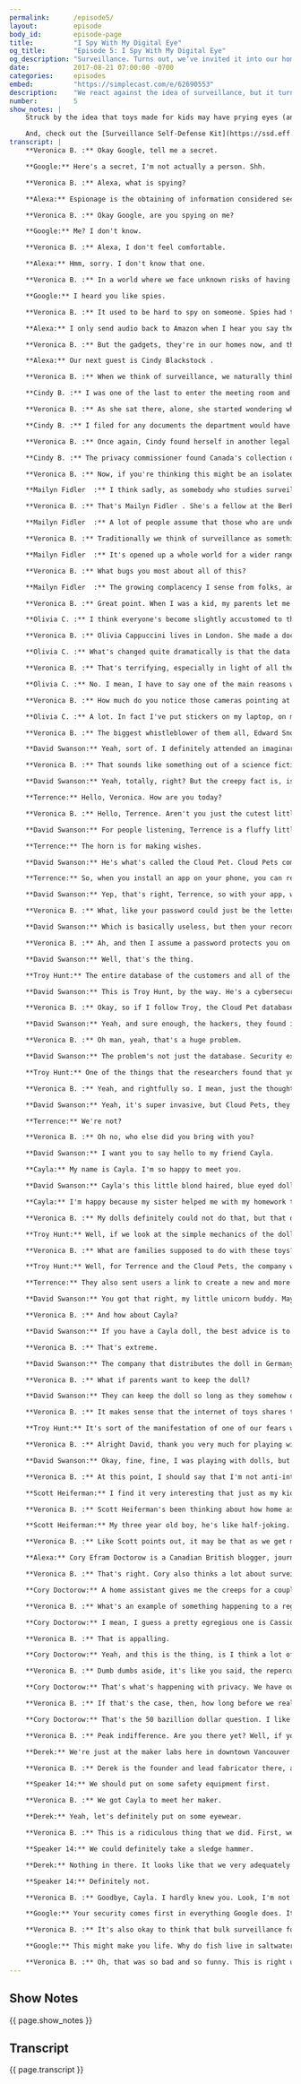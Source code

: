 ```yaml
---
permalink:      /episode5/
layout:         episode
body_id:        episode-page
title:          "I Spy With My Digital Eye"
og_title:       "Episode 5: I Spy With My Digital Eye"
og_description: "Surveillance. Turns out, we’ve invited it into our homes through digital assistants, connected toys and baby monitors."
date:           2017-08-21 07:00:00 -0700
categories:     episodes
embed:          "https://simplecast.com/e/62690553"
description:    "We react against the idea of surveillance, but it turns out that we’ve invited it into our homes through devices like digital assistants, connected toys and baby monitors. Are you comfortable with the idea that someone might be watching you or listening to you right now?"
number:         5
show_notes: |
    Struck by the idea that toys made for kids may have prying eyes (and ears)? For more on connected devices and surveillance, head over to our [blog](http://blog.mozilla.org/internetcitizen/2017/08/21/iot-surveillance/?source=shownotes).

    And, check out the [Surveillance Self-Defense Kit](https://ssd.eff.org/en) mentioned in this episode, developed by the Electronic Frontier Foundation.
transcript: |
    **Veronica B. :** Okay Google, tell me a secret.

    **Google:** Here's a secret, I'm not actually a person. Shh.

    **Veronica B. :** Alexa, what is spying?

    **Alexa:** Espionage is the obtaining of information considered secret or confidential without the permission of the holder of the information.

    **Veronica B. :** Okay Google, are you spying on me?

    **Google:** Me? I don't know.

    **Veronica B. :** Alexa, I don't feel comfortable.

    **Alexa:** Hmm, sorry. I don't know that one.

    **Veronica B. :** In a world where we face unknown risks of having our conversations heard and captured by corporations or government or other like-minded spies, how can I be assured that what I tell you and what you hear isn't going to inevitably erode my privacy and make me a target of surveillance whether or not I'm even remotely guilty of anything.

    **Google:** I heard you like spies.

    **Veronica B. :** It used to be hard to spy on someone. Spies had to wear disguises, follow people, steal top secret files and go-go-Gadget their way out of trouble.

    **Alexa:** I only send audio back to Amazon when I hear you say the wake word.

    **Veronica B. :** But the gadgets, they're in our homes now, and the spies? They're following the trail we leave behind online. They're looking at us through our laptop cameras. They're even watching us in the streets of our smart cities, so you've got to wonder, how does that change the spy game? I'm Belmont. Veronica Belmont, and this is IRL. Online life is real life, an original podcast from Mozilla. In earlier episodes of IRL, I talked about hacking, security and data privacy. If you missed those, go check them out. In this episode, I'm going to keep us moving along this theme. We're going to try to understand the risks of surveillance and learn how complicit we may be in creating that risk, because your right to privacy is essential. It's the backbone of a free democracy. Where should we start?

    **Alexa:** Our next guest is Cindy Blackstock .

    **Veronica B. :** When we think of surveillance, we naturally think of government or law enforcement spying on suspects. Surveillance has prevented or solved countless crimes and terrorist attacks. When it works, it works, but there's also the dark side of government spying, like when innocent citizens become suspects simply because they have unpopular opinions or reveal something that embarrasses the government, like Dr. Cindy Blackstock . She suspected the Canadian government discriminated against indigenous children by underfunding their social services. She filed a complaint with the Canadian Human Rights Tribunal and that turned into a nine year legal battle. During that time, government officials began a secret surveillance campaign. She only grew suspicious after being denied a meeting at a government office.

    **Cindy B. :** I was one of the last to enter the meeting room and he said "Who are you?" I said, "I'm Cindy Blackstock " and he said, "We'll meet with you at another time." I was stunned and shocked. I was the only person in that room that was left behind in a waiting area and I looked across from me and there was a security guard with his arms crossed, facing me and guarding me as I was reading the newspaper, and I thought, "What is it about me, a social worker who doesn't even have a criminal record, let alone a parking ticket, why do I get that response from Canada?"

    **Veronica B. :** As she sat there, alone, she started wondering what else might be going on and it occurred to her that, thanks to a federal privacy act, she could try and figure it out.

    **Cindy B. :** I filed for any documents the department would have about me, and a year and a half later, that DBD arrives in the mail and I thought it'd be a quick view, and I saw one document after another document. Email exchanges, copies of my emails. There was pictures off of my Facebook page. They had screenshots, but they were also following my personal movements. Not only was there copies of different types of talks I was at. There was notes of a talk I did in the middle of the desert of Australia and they weren't just following me. They were following other people in my circle, and so your natural instinct is to want to kind of restrain yourself, to become silent, and I absolutely rejected that.

    **Veronica B. :** Once again, Cindy found herself in another legal battle against the federal government. She believed the surveillance violated her privacy rights. Fortunately for Cindy, the Human Rights Tribunal who heard her case agreed.

    **Cindy B. :** The privacy commissioner found Canada's collection of information about me, my personal information, to be a breach of the privacy act. Government of Canada never got a warrant in this case.

    **Veronica B. :** Now, if you're thinking this might be an isolated case, I'm a stop you right there.

    **Mailyn Fidler  :** I think sadly, as somebody who studies surveillance, it's not a surprising story. This case of Cindy is pretty typical in terms of who governments tend to surveil.

    **Veronica B. :** That's Mailyn Fidler . She's a fellow at the Berkman Klein Center for Internet and Society at Harvard.

    **Mailyn Fidler  :** A lot of people assume that those who are under surveillance are quite deserving of that surveillance. That is not true.

    **Veronica B. :** Traditionally we think of surveillance as something an intelligence agency or a police officer does. How has the internet changed that?

    **Mailyn Fidler  :** It's opened up a whole world for a wider range of actors, so one of the key examples was during the Dakota access pipeline protest, the company running the pipeline, energy transfer partners, actually employed a surveillance firm to surveil the protestors. With the government, you have freedom of information access law. With companies, the only way that we found out about this was through an internal leaker from the surveillance firm who gave these documents to a journalist.

    **Veronica B. :** What bugs you most about all of this?

    **Mailyn Fidler  :** The growing complacency I sense from folks, and one of the places that we really see this is with young kids and teenagers who are used to having parents monitor their phones or their schools monitor their phones, and so when they move into the adult world, many of them are used to this kind of surveillance from benign actors, but that means they're much less likely to challenge it when it's coming from someone it probably shouldn't come from, and that really worries me.

    **Veronica B. :** Great point. When I was a kid, my parents let me run around all summer long. They had no idea where I was. I could only imagine what that's like now. Actually, British kids might be the ones developing a strange tolerance for surveillance. Parents, too, because everyone seems caught up in the UK spynet. The British security industry association figures there are nearly six million CCTV cameras in the UK. That's one camera for every 11 people.

    **Olivia C. :** I think everyone's become slightly accustomed to the fact that there's a camera on every street corner, and it's always been necessary in order to keep our country safe.

    **Veronica B. :** Olivia Cappuccini lives in London. She made a documentary called The Haystack, and it's about a sweeping new surveillance law that passed in 2016. Officially it's called the Investigatory Powers Act. Some people call it "the snooper's charter." The stated goal is to prevent terrorism, of course, but the result is that it leads to the bulk collection of personal data of potentially all British citizens.

    **Olivia C. :** What's changed quite dramatically is that the data that is collected, and by that, I mean people's conversations, their emails and obviously all of the stuff that you provide to corporations who work directly with government agencies, they're able to hold that for now up to a year. It allows more time, from their point of view, to retroactively go back and try and fight crime or from a civil liberties [inaudible 00:08:33] activist point of view, it allows more time for abuse.

    **Veronica B. :** That's terrifying, especially in light of all the connected devices we have in our homes these days. Are people in the UK thinking about that?

    **Olivia C. :** No. I mean, I have to say one of the main reasons we made the documentary is because no one of my generation, younger generation as well, who are obviously on multiple devices for hours and hours a day, acknowledge how their information is stored, or if they do, the story is that apparently it's necessary and all of it's disregarded. It's only used to fight against terrorism.

    **Veronica B. :** How much do you notice those cameras pointing at you?

    **Olivia C. :** A lot. In fact I've put stickers on my laptop, on my desktop screen, just because now that I've explored this in some depth, you never know if someone's watching. That sounds really bad.

    **Veronica B. :** The biggest whistleblower of them all, Edward Snowden, describes the snooper's charter as the "most extreme surveillance in the history of Western democracy." This is IRL, an original podcast from Mozilla, because all my life is real life. I'm Veronica Belmont. I don't know, thinking through all this surveillance stuff, does it make you yearn to go back to when we were young and just wanted to play with toys? Accept now even our playthings could be watching us. In July, the United States Federal Bureau of Investigation released a warning about internet connected toys. They say they are a risk to your family's privacy and safety. I wanted to know more so I asked IRL producer David Swanson to look into it, and that's how David, team player that he is, ended up playing with dolls all week.

    **David Swanson:** Yeah, sort of. I definitely attended an imaginary birthday party, but I'd like to think of it more as an investigation, because it would seem that our toys are actually spying on us.

    **Veronica B. :** That sounds like something out of a science fiction novel that Cory Doctorow would write.

    **David Swanson:** Yeah, totally, right? But the creepy fact is, is that because toys are now connected to the internet, it's actually absolutely possible for this to happen. I brought some friends into the studio today to help show you what I mean. First, there's this little fellow here. I named him Terrence.

    **Terrence:** Hello, Veronica. How are you today?

    **Veronica B. :** Hello, Terrence. Aren't you just the cutest little spy I ever did see?

    **David Swanson:** For people listening, Terrence is a fluffy little white unicorn with pink hooves and purple hair and a little yellow horn on top of his head.

    **Terrence:** The horn is for making wishes.

    **David Swanson:** He's what's called the Cloud Pet. Cloud Pets come with a built in microphone, a speaker and a bluetooth chip.

    **Terrence:** So, when you install an app on your phone, you can record a message, and I'll play it for your kid.

    **David Swanson:** Yep, that's right, Terrence, so with your app, which you could protect with a password as short as one single character.

    **Veronica B. :** What, like your password could just be the letter "A?"

    **David Swanson:** Which is basically useless, but then your recorded audio, it goes to a server in the cloud on the internet.

    **Veronica B. :** Ah, and then I assume a password protects you on the web as well?

    **David Swanson:** Well, that's the thing.

    **Troy Hunt:** The entire database of the customers and all of the interactions they have and all of the references to the recordings themselves were left in a database that had no password on it and was facing the internet.

    **David Swanson:** This is Troy Hunt, by the way. He's a cybersecurity expert. A real person, definitely not a cloud pet.

    **Veronica B. :** Okay, so if I follow Troy, the Cloud Pet database, the one in the cloud with all the files, it had no master password. It was just sitting out there in the open.

    **David Swanson:** Yeah, and sure enough, the hackers, they found it, and the database actually contained the personal info of well over half a million users, so email addresses, passwords, profile photos, you name it. Troy says something like 2.2 million audio recordings from kids and parents were in the database too.

    **Veronica B. :** Oh man, yeah, that's a huge problem.

    **David Swanson:** The problem's not just the database. Security experts, they went one step further and they experimented with the Cloud Pets themselves.

    **Troy Hunt:** One of the things that the researchers found that you could do is that once you had proximity to the toy, you could remotely trigger the recording functionality, connect to it from your own phone and turn the device literally into a listening device, and if I was sort of sitting here thinking people all over the world had access to listen to the voice messages that my kids had left me while speaking to a teddy bear, I'd feel kind of violated.

    **Veronica B. :** Yeah, and rightfully so. I mean, just the thought of this makes me feel absolutely sick to my stomach.

    **David Swanson:** Yeah, it's super invasive, but Cloud Pets, they're not the only toys that are a potential surveillance nightmare.

    **Terrence:** We're not?

    **Veronica B. :** Oh no, who else did you bring with you?

    **David Swanson:** I want you to say hello to my friend Cayla.

    **Cayla:** My name is Cayla. I'm so happy to meet you.

    **David Swanson:** Cayla's this little blond haired, blue eyed doll. At least the model that I have anyway. She's about 18 inches tall. You ask her questions. She answers them and she can ask you stuff too.

    **Cayla:** I'm happy because my sister helped me with my homework today. I think we should play.

    **Veronica B. :** My dolls definitely could not do that, but that doesn't really explain to me how Cayla is a spy.

    **Troy Hunt:** Well, if we look at the simple mechanics of the doll, it has a microphone in it. It is instantly connected. It has all the components that you would need to turn it into a listening device and there's always the potential that it could actually be used in ways that it wasn't designed to.

    **Veronica B. :** What are families supposed to do with these toys?

    **Troy Hunt:** Well, for Terrence and the Cloud Pets, the company wiped the customer info from the affected database. They also said that the voice recordings weren't actually affected by the breach.

    **Terrence:** They also sent users a link to create a new and more secure password.

    **David Swanson:** You got that right, my little unicorn buddy. Maybe people don't actually need to do anything. It depends on how comfortable they are using a Cloud Pet after hearing about the breach.

    **Veronica B. :** And how about Cayla?

    **David Swanson:** If you have a Cayla doll, the best advice is to keep her turned off if you're not playing with it, unless you're in Germany. Under German law, Cayla's considered a concealed surveillance device, and that violates their privacy regulations, so technically it is against the law to own one and could actually lead to a $25,000 fine.

    **Veronica B. :** That's extreme.

    **David Swanson:** The company that distributes the doll in Germany, they think so too, and they're challenging the ban, but I should be clear, while the German government really does think that Cayla is a problem, they did say that they're not actually going to fine people for having one. They just want the dolls gone.

    **Veronica B. :** What if parents want to keep the doll?

    **David Swanson:** They can keep the doll so long as they somehow disable the bluetooth chip. I'm not sure how you would actually do that, or they destroy the doll completely, so if you want a broken, useless Cayla doll for some reason, you could actually do that.

    **Veronica B. :** It makes sense that the internet of toys shares the same security problems as the internet of things. Who thought jacking kids toy into it would be a good idea?

    **Troy Hunt:** It's sort of the manifestation of one of our fears with the internet of things, and what this is showing us is that every time we add internet to things, we sort of need to try and look at a worst case scenario and then ask ourselves how much sense it actually makes to have these devices in our home.

    **Veronica B. :** Alright David, thank you very much for playing with creepy dolls for me.

    **David Swanson:** Okay, fine, fine, I was playing with dolls, but you know what? It was fun.

    **Veronica B. :** At this point, I should say that I'm not anti-internet of things. I have a few IOT devices in my own home, so just because a couple of toys can be hacked and turned into spy gadgets, that doesn't mean the future of IOT isn't promising.

    **Scott Heiferman:** I find it very interesting that just as my kids are learning to talk, computers are learning to listen.

    **Veronica B. :** Scott Heiferman's been thinking about how home assistants change the way we live with technology. He's the founder and CEO of Meetup. He likes having an Alexa device because it reduces the time he spends on his phone around his kids. What he's less keen on, though, is how his kids have come to adopt Alexa into their lives.

    **Scott Heiferman:** My three year old boy, he's like half-joking. He's trying to learn how to dress himself, so he'll be all tangled in a shirt and then he'll walk over and say, "Alexa, how do you put a shirt on?" But I think that they really are trying to process, what is this thing that is talking to them that answers their questions and is listening to them. If the most important part of being human is to be heard, here's this technology that hears them and is responding to them. I'll go out of my way sometimes to remind them, "Alexa doesn't love you." My kids love their stuffed animals, but I don't want them to love Alexa.

    **Veronica B. :** Like Scott points out, it may be that as we get more and more used to having these devices around, we get used to having devices watching and listening to everything we do. It's something that gets under Cory Doctorow's skin. Alexa, who is Cory Doctorow?

    **Alexa:** Cory Efram Doctorow is a Canadian British blogger, journalist and science fiction author who serves as co-editor of the blog "Boing Boing."

    **Veronica B. :** That's right. Cory also thinks a lot about surveillance and tech, and no, Cory does not have a Google home or Amazon Echo.

    **Cory Doctorow:** A home assistant gives me the creeps for a couple of reasons. One is that information security is hard to do. The other is that we've stacked the deck against good engineering practice in designing those home assistants. The companies that make those systems, they have almost no liability in the event that you get harmed by a breach from them.

    **Veronica B. :** What's an example of something happening to a regular, everyday person that showcases how our surveillance culture is far more, I guess, real than we may realize?

    **Cory Doctorow:** I mean, I guess a pretty egregious one is Cassidy Wolf who was a Miss Teen USA and her browser had a defect in it and that defect allowed someone who had installed what's called drive by malware on a website and this guy, he got incidental nude images of Cassidy Wolf, who was a minor child at the time, and he said, "I now have your social media passwords and I have these pictures of you naked, standing in front of your computer, when you were getting dressed in the morning. I'm going to dump them all onto your social media unless you perform live sex acts on camera," and they caught this guy. He had over a hundred victims all over the world including other minor children that he'd been sexually blackmailing.

    **Veronica B. :** That is appalling.

    **Cory Doctorow:** Yeah, and this is the thing, is I think a lot of the times, when we try to threat model privacy, we say, like, "Who would try to investigate me and get into my personal business?" We do so on the assumption that people who attack us are like ninjas who are looking for specific high value targets, and the reality is that these cyber weapons are often in the hands of dumb dumbs who are looking for targets of opportunity.

    **Veronica B. :** Dumb dumbs aside, it's like you said, the repercussions of something going bad are so minimal, the companies making these devices can't be bothered to bolster our security and privacy against unwanted snooping.

    **Cory Doctorow:** That's what's happening with privacy. We have outsourced costs, we have privatized gains, and then to make things even worse, states depend on private actors doing surveillance so that they can raid that data in order to spy on all of us, something that they've decided is just normal, natural, proportional and indeed essential to the preservation of the modern state.

    **Veronica B. :** If that's the case, then, how long before we realize we should or can do something about it?

    **Cory Doctorow:** That's the 50 bazillion dollar question. I like to think of this idea of peak indifference. That's not the moment at which the problem reaches its peak, it's when the number of people who know that there's a problem only starts going up from then on. Once you hit peak indifference, the job that you get is really to convince all those people who've just had their lives ruined by the problem, that that problem was not the natural, unforeseeable consequence of normal activities, that it reflects a depraved indifference by named individuals who have profited handsomely from your misery, and here are their phone numbers and here is their address and here are some pitchforks and here are some torches, right? That's a totally different job, and it's the job I think we're getting up to now. That's why with every one of these breaches, with every election of a strongman government, we see more and more people downloading privacy tools, switching to private modes in browsers and taking more steps to preserve and protect their privacy, and more and more people are aware of the idea that allowing the good guys to spy on you is not a good idea because eventually they'll be replaced by or impersonated by the bad guys.

    **Veronica B. :** Peak indifference. Are you there yet? Well, if you do count yourself among the ones who do want to do something about this, there's a few things you can do right away. First, the most obvious one, destroy all the things. Remember how Germany suggested owners of the My Friend Cayla dolls should disable or destroy their toy? Well, we took them up on it.

    **Derek:** We're just at the maker labs here in downtown Vancouver.

    **Veronica B. :** Derek is the founder and lead fabricator there, and with his help ...

    **Speaker 14:** We should put on some safety equipment first.

    **Veronica B. :** We got Cayla to meet her maker.

    **Derek:** Yeah, let's definitely put on some eyewear.

    **Veronica B. :** This is a ridiculous thing that we did. First, we put the toy doll under an industrial press. Next, we ran My Friend Cayla doll through a table saw. Like I said, ridiculous. This is not how you fix things.

    **Speaker 14:** We could definitely take a sledge hammer.

    **Derek:** Nothing in there. It looks like that we very adequately destroyed this doll. I don't think that she is a surveillance issue any longer, what do you think?

    **Speaker 14:** Definitely not.

    **Veronica B. :** Goodbye, Cayla. I hardly knew you. Look, I'm not saying all these toys and gadgets are built with a spy switch that just needs to be flicked on. What I am saying, though, is that as we get used to things that can listen and can watch, we need to remember that it doesn't take much to turn a safe gadget into an unsafe one. If you want one, go ahead and get a smart device at home. The best ones can be incredibly useful. Apple devices have a super high bar for security and both Google and Amazon's privacy policies confirm that they will not share your info with anyone. Just decide if that assurance is enough for you, or ask, okay Google, are you spying on America?

    **Google:** Your security comes first in everything Google does. It's important Google keeps your data private and safe and puts you in control.

    **Veronica B. :** It's also okay to think that bulk surveillance for national security is necessary. We can have faith in our institutions, but once your information is out there, the chances it will be abused go way up, especially if you try to challenge the status quo. Like Cindy Blackstock , the Dakota pipeline protesters, Black Lives Matter, anti-fracking protesters in the UK and anti-coal protesters in Australia, in our interconnected internet world, it's easier to become targets of unwarranted surveillance. Pragmatically, there are some simple things you can do to protect yourself from prying eyes. Cory Doctorow recommends the surveillance self defense kit put out by the Electronic Frontier Foundation. It includes tips like how to encrypt your online footprint. Oh, and put tape over your laptop camera. Olivia London does it. Facebook's Mark Zuckerberg does it. So does former FBI director James Comey, and frankly so do I after talking to Cory. In fact, Mozilla has these clever little plastic covers that you can use for this. Want one? We'll send them to the first 50 peeps to share this podcast on Twitter. Just use the hashtag "IRL podcast" so we know how to find you. You'll find the self defense guide and more in the show notes to this episode on our website, IRLpodcast.org. IRL is an original podcast from Mozilla, the nonprofit behind the Firefox browser. I'm Veronica Belmont. I'll see you online until we catch up again IRL. Okay Google, say something funny.

    **Google:** This might make you life. Why do fish live in saltwater? Because pepper water makes them sneeze.

    **Veronica B. :** Oh, that was so bad and so funny. This is right up my alley. This is exactly the humor I like.
---
```


## Show Notes
<a name="#shownotes"></a>

{{ page.show_notes }}

## Transcript
<a name="#transcript"></a>

{{ page.transcript }}
